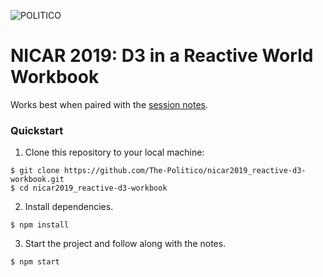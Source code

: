 ![POLITICO](https://politico.com/interactives/cdn/images/badge.svg)

# NICAR 2019: D3 in a Reactive World Workbook

Works best when paired with the [session notes](https://the-politico.github.io/nicar2019_reactive-d3/).

### Quickstart

1. Clone this repository to your local machine:

```
$ git clone https://github.com/The-Politico/nicar2019_reactive-d3-workbook.git
$ cd nicar2019_reactive-d3-workbook
```

2. Install dependencies.

```
$ npm install
```

3. Start the project and follow along with the notes.

```
$ npm start
```
